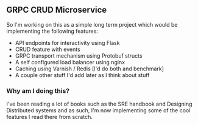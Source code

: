 ## GRPC CRUD Microservice 

So I'm working on this as a simple long term project which would be implementing the following features:

 - API endpoints for interactivity using Flask
 - CRUD feature with events 
 - GRPC transport mechanism using Protobuf structs
 - A self configured load balancer using nginx
 - Caching using Varnish / Redis [I'd do both and benchmark]
 - A couple other stuff I'd add later as I think about stuff
 

### Why am I doing this?

I've been reading a lot of books such as the SRE handbook and Designing Distributed systems and as such,
I'm now implementing some of the cool features I read there from scratch.